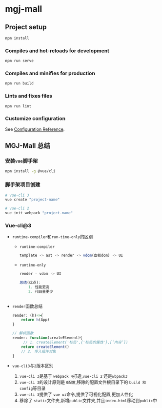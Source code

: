 # mgj-mall

## Project setup
```javascript
npm install
```

### Compiles and hot-reloads for development
```javascript
npm run serve
```

### Compiles and minifies for production
```javascript
npm run build
```

### Lints and fixes files
```javascript
npm run lint
```

### Customize configuration
See [Configuration Reference](https://cli.vuejs.org/config/).





## MGJ-Mall 总结



###  安装`vue`脚手架

```bash
npm install -g @vue/cli
```



###  脚手架项目创建

```bash
# vue-cli 3
vue create "project-name"

# vue-cli 2
vue init webpack "project-name"

```



###  Vue-cli@3

+ `runtime-compiler`和`run-time-only`的区别

  + `runtime-compiler`

    ```javascript
    template -> ast -> render -> vdom(虚拟dom) -> UI
    ```

  + `runtime-only`

    ```javascript
    render - vdom -> UI
    
    总结(优点):
    	1. 性能更高
        2. 代码量更少
        
    ```

+ `render`函数总结

  ```javascript
  render: (h)=>{
      return h(App)
  }
  
  // 解析函数
  render: function(createElement){
       // 1. createElement('标签',{'标签的属性'},[‘内容’])
      return createElement()
      // 2. 传入组件对象
  }
  ```

+ `vue-cli3`与`2`版本区别

  1. `vue-cli 3`是基于 `webpack 4`打造,`vue-cli 2` 还是`wbpack3`
  2.  `vue-cli 3`的设计原则是 `0配置`,移除的配置文件根目录下的 `build 和 config`等目录
  3.  `vue-cli 3`提供了 `vue ui`命令,提供了可视化配置,更加人性化
  4.  移除了 `static`文件夹,新增`public`文件夹,并且`index.html`移动到`public`中

  

  

  

  

  

  